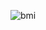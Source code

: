 ![bmi](https://github.com/w20427/bmi-calculator/assets/94058941/7872b0ce-cbd1-4c91-8669-44f00ba479c1)
